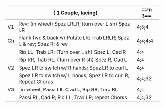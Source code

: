 ||( 1 Couple, facing) |==In 3==|
|-----|----|-----|
|V1| Rev; (in wheel) Spez LRLR; (turn over L sh) Spez LR |4;8;4|
|Ch| Flank fwd & back w/ Putate LR; Trab LRLR; Spez L & rev; Spez R; & rev|4;4;4;4|
||Rip LL, Trab LR; (Turn over L sh) Spez L, Cad R |4;4|
||Rip RR, Trab RL; (Turn over R sh) Spez R, Cad L |4;4|
|V2| Spez LR to switch w/ R hands; Spez LR to curl L |4;4|
||Spez LR to switch w/ L hands; Spez LR to curl R; Repeat Chorus |4;4;32|
|V3| (in wheel) Passi LR, C ad L; Rip RR, Trab RL |4;4|
||Passi RL, Cad R; Rip LL, Trab LR; repeat Chorus |4;4;32|

